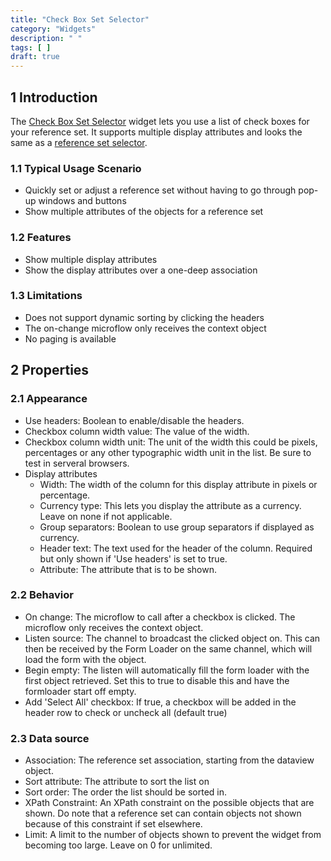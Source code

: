 ```yaml
---
title: "Check Box Set Selector"
category: "Widgets"
description: " "
tags: [ ]
draft: true
---
```


## 1 Introduction

The [Check Box Set Selector](https://appstore.home.mendix.com/link/app/121/) widget lets you use a list of check boxes for your reference set. It supports multiple display attributes and looks the same as a [reference set selector](/refguide/reference-set-selector).

### 1.1 Typical Usage Scenario

* Quickly set or adjust a reference set without having to go through pop-up windows and buttons
* Show multiple attributes of the objects for a reference set

### 1.2 Features

* Show multiple display attributes
* Show the display attributes over a one-deep association

### 1.3 Limitations

* Does not support dynamic sorting by clicking the headers
* The on-change microflow only receives the context object
* No paging is available

## 2 Properties

### 2.1 Appearance

* Use headers: Boolean to enable/disable the headers.
* Checkbox column width value: The value of the width.
* Checkbox column width unit: The unit of the width this could be pixels, percentages or any other typographic width unit in the list. Be sure to test in serveral browsers.
* Display attributes
	* Width: The width of the column for this display attribute in pixels or percentage.
	* Currency type: This lets you display the attribute as a currency. Leave on none if not applicable.
	* Group separators: Boolean to use group separators if displayed as currency.
	* Header text: The text used for the header of the column. Required but only shown if 'Use headers' is set to true.
	* Attribute: The attribute that is to be shown.

### 2.2 Behavior

* On change: The microflow to call after a checkbox is clicked. The microflow only receives the context object.
* Listen source: The channel to broadcast the clicked object on. This can then be received by the Form Loader on the same channel, which will load the form with the object.
* Begin empty: The listen will automatically fill the form loader with the first object retrieved. Set this to true to disable this and have the formloader start off empty.
* Add 'Select All' checkbox: If true, a checkbox will be added in the header row to check or uncheck all (default true)

### 2.3 Data source

* Association: The reference set association, starting from the dataview object.
* Sort attribute: The attribute to sort the list on
* Sort order: The order the list should be sorted in.
* XPath Constraint: An XPath constraint on the possible objects that are shown. Do note that a reference set can contain objects not shown because of this constraint if set elsewhere.
* Limit: A limit to the number of objects shown to prevent the widget from becoming too large. Leave on 0 for unlimited.
